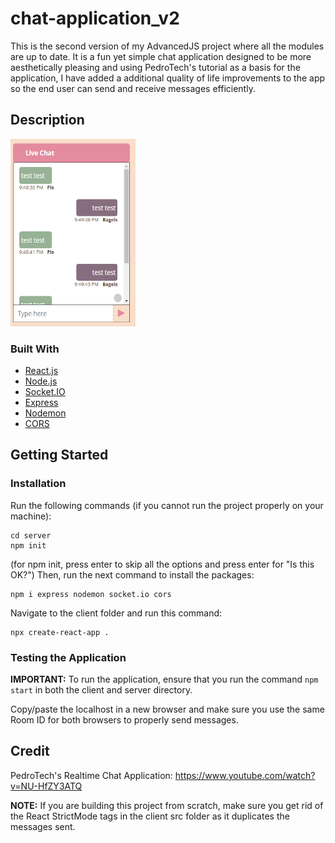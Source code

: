 # chat-application_v2

This is the second version of my AdvancedJS project where all the modules are up to date. It is a fun yet simple chat application designed to be more aesthetically pleasing and using PedroTech's tutorial as a basis for the application, I have added a additional quality of life improvements to the app so the end user can send and receive messages efficiently.

## Description
<img src="ChatScreenshot.PNG" alt="picture of sample chatbox" height="300" width="200"> 

### Built With

* [React.js](https://reactjs.org/)
* [Node.js](https://nodejs.org/en/)
* [Socket.IO](https://socket.io/)
* [Express](https://expressjs.com/)
* [Nodemon](https://www.npmjs.com/package/nodemon)
* [CORS](https://developer.mozilla.org/en-US/docs/Web/HTTP/CORS)

## Getting Started

### Installation

Run the following commands (if you cannot run the project properly on your machine):
```
cd server
npm init
```
(for npm init, press enter to skip all the options and press enter for "Is this OK?")
Then, run the next command to install the packages:
```
npm i express nodemon socket.io cors
```

Navigate to the client folder and run this command:
```
npx create-react-app .
```

### Testing the Application

**IMPORTANT:** To run the application, ensure that you run the command ```npm start``` in both the client and server directory.

Copy/paste the localhost in a new browser and make sure you use the same Room ID for both browsers to properly send messages.

## Credit 
PedroTech's Realtime Chat Application: https://www.youtube.com/watch?v=NU-HfZY3ATQ

**NOTE:** If you are building this project from scratch, make sure you get rid of the React StrictMode tags in the client src folder as it duplicates the messages sent.
